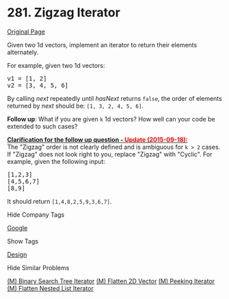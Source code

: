 # 281. Zigzag Iterator

[Original Page](https://leetcode.com/problems/zigzag-iterator/)

Given two 1d vectors, implement an iterator to return their elements alternately.

For example, given two 1d vectors:

<pre>v1 = [1, 2]
v2 = [3, 4, 5, 6]
</pre>

By calling _next_ repeatedly until _hasNext_ returns `false`, the order of elements returned by _next_ should be: `[1, 3, 2, 4, 5, 6]`.

**Follow up**: What if you are given `k` 1d vectors? How well can your code be extended to such cases?

**<u>Clarification for the follow up question - <font color="red">Update (2015-09-18):</font></u>**  
The "Zigzag" order is not clearly defined and is ambiguous for `k > 2` cases. If "Zigzag" does not look right to you, replace "Zigzag" with "Cyclic". For example, given the following input:

<pre>[1,2,3]
[4,5,6,7]
[8,9]
</pre>

It should return `[1,4,8,2,5,9,3,6,7]`.

<div>

<div id="company_tags" class="btn btn-xs btn-warning">Hide Company Tags</div>

<span class="hidebutton" style="display: inline;">[Google](/company/google/)</span></div>

<div>

<div id="tags" class="btn btn-xs btn-warning">Show Tags</div>

<span class="hidebutton">[Design](/tag/design/)</span></div>

<div>

<div id="similar" class="btn btn-xs btn-warning">Hide Similar Problems</div>

<span class="hidebutton" style="display: inline;">[(M) Binary Search Tree Iterator](/problems/binary-search-tree-iterator/) [(M) Flatten 2D Vector](/problems/flatten-2d-vector/) [(M) Peeking Iterator](/problems/peeking-iterator/) [(M) Flatten Nested List Iterator](/problems/flatten-nested-list-iterator/)</span></div>